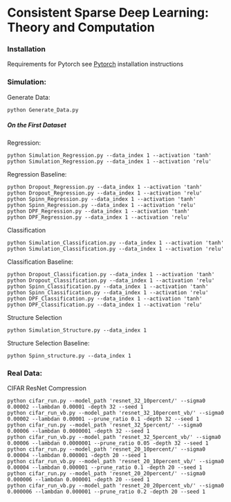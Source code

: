 Consistent Sparse Deep Learning:  Theory and Computation
===============================================================

### Installation

Requirements for Pytorch see [Pytorch](http://pytorch.org/) installation instructions

### Simulation:

Generate Data:
```{python}
python Generate_Data.py
```
##### On the First Dataset 
Regression:
```{python}
python Simulation_Regression.py --data_index 1 --activation 'tanh'
python Simulation_Regression.py --data_index 1 --activation 'relu'
```
Regression Baseline:
```{python}
python Dropout_Regression.py --data_index 1 --activation 'tanh'
python Dropout_Regression.py --data_index 1 --activation 'relu'
python Spinn_Regression.py --data_index 1 --activation 'tanh'
python Spinn_Regression.py --data_index 1 --activation 'relu'
python DPF_Regression.py --data_index 1 --activation 'tanh'
python DPF_Regression.py --data_index 1 --activation 'relu'
```

Classification
```{python}
python Simulation_Classification.py --data_index 1 --activation 'tanh'
python Simulation_Classification.py --data_index 1 --activation 'relu'
```
Classification Baseline:
```{python}
python Dropout_Classification.py --data_index 1 --activation 'tanh'
python Dropout_Classification.py --data_index 1 --activation 'relu'
python Spinn_Classification.py --data_index 1 --activation 'tanh'
python Spinn_Classification.py --data_index 1 --activation 'relu'
python DPF_Classification.py --data_index 1 --activation 'tanh'
python DPF_Classification.py --data_index 1 --activation 'relu'
```

Structure Selection
```{python}
python Simulation_Structure.py --data_index 1
```
Structure Selection Baseline:
```{python}
python Spinn_structure.py --data_index 1
```


### Real Data:
CIFAR ResNet Compression
```{python}
python cifar_run.py --model_path 'resnet_32_10percent/' --sigma0 0.00002 --lambdan 0.00001 -depth 32 --seed 1
python cifar_run_vb.py --model_path 'resnet_32_10percent_vb/' --sigma0 0.00002 --lambdan 0.00001 --prune_ratio 0.1 -depth 32 --seed 1
python cifar_run.py --model_path 'resnet_32_5percent/' --sigma0 0.00006 --lambdan 0.0000001 -depth 32 --seed 1
python cifar_run_vb.py --model_path 'resnet_32_5percent_vb/' --sigma0 0.00006 --lambdan 0.0000001 --prune_ratio 0.05 -depth 32 --seed 1
python cifar_run.py --model_path 'resnet_20_10percent/' --sigma0 0.00004 --lambdan 0.000001 -depth 20 --seed 1
python cifar_run_vb.py --model_path 'resnet_20_10percent_vb/' --sigma0 0.00004 --lambdan 0.000001 --prune_ratio 0.1 -depth 20 --seed 1
python cifar_run.py --model_path 'resnet_20_20percent/' --sigma0 0.000006 --lambdan 0.000001 -depth 20 --seed 1
python cifar_run_vb.py --model_path 'resnet_20_20percent_vb/' --sigma0 0.000006 --lambdan 0.000001 --prune_ratio 0.2 -depth 20 --seed 1
```

